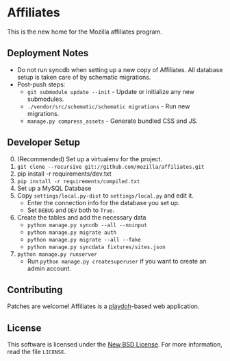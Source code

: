 Affiliates
==========

This is the new home for the Mozilla affiliates program.

Deployment Notes
----------------

* Do not run syncdb when setting up a new copy of Affiliates. All database setup is taken care of by schematic migrations.
* Post-push steps:
  * `git submodule update --init` - Update or initialize any new submodules.
  * `./vendor/src/schematic/schematic migrations` - Run new migrations.
  * `manage.py compress_assets` - Generate bundled CSS and JS.

Developer Setup
---------------

0. (Recommended) Set up a virtualenv for the project.
1. `git clone --recursive git://github.com/mozilla/affiliates.git`
2. pip install -r requirements/dev.txt
3. `pip install -r requirements/compiled.txt`
4. Set up a MySQL Database
5. Copy `settings/local.py-dist` to `settings/local.py` and edit it.
   * Enter the connection info for the database you set up.
   * Set `DEBUG` and `DEV` both to `True`.
6. Create the tables and add the necessary data
   * `python manage.py syncdb --all --noinput`
   * `python manage.py migrate auth`
   * `python manage.py migrate --all --fake`
   * `python manage.py syncdata fixtures/sites.json`
7. `python manage.py runserver`
   * Run `python manage.py createsuperuser` if you want to create an admin account.

Contributing
------------
Patches are welcome! Affiliates is a [playdoh][gh-playdoh]-based web
application.

[gh-playdoh]: https://github.com/mozilla/playdoh


License
-------
This software is licensed under the [New BSD License][BSD]. For more
information, read the file ``LICENSE``.

[BSD]: http://creativecommons.org/licenses/BSD/
